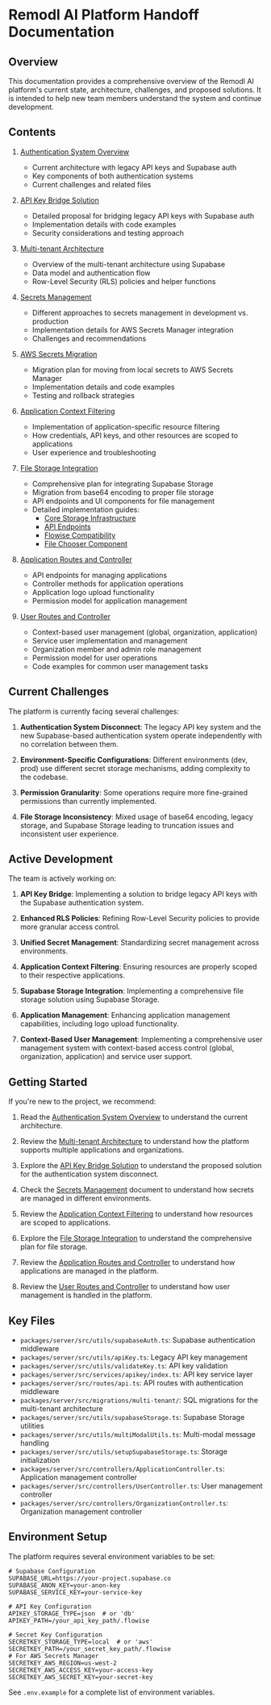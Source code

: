 # Remodl AI Platform Handoff Documentation

## Overview

This documentation provides a comprehensive overview of the Remodl AI platform's current state, architecture, challenges, and proposed solutions. It is intended to help new team members understand the system and continue development.

## Contents

1. [Authentication System Overview](01_authentication_system_overview.md)
   - Current architecture with legacy API keys and Supabase auth
   - Key components of both authentication systems
   - Current challenges and related files

2. [API Key Bridge Solution](02_api_key_bridge_solution.md)
   - Detailed proposal for bridging legacy API keys with Supabase auth
   - Implementation details with code examples
   - Security considerations and testing approach

3. [Multi-tenant Architecture](03_multi_tenant_architecture.md)
   - Overview of the multi-tenant architecture using Supabase
   - Data model and authentication flow
   - Row-Level Security (RLS) policies and helper functions

4. [Secrets Management](04_secrets_management.md)
   - Different approaches to secrets management in development vs. production
   - Implementation details for AWS Secrets Manager integration
   - Challenges and recommendations

5. [AWS Secrets Migration](05_aws_secrets_migration/README.md)
   - Migration plan for moving from local secrets to AWS Secrets Manager
   - Implementation details and code examples
   - Testing and rollback strategies

6. [Application Context Filtering](06_application_context_filtering.md)
   - Implementation of application-specific resource filtering
   - How credentials, API keys, and other resources are scoped to applications
   - User experience and troubleshooting

7. [File Storage Integration](07_file_storage/README.md)
   - Comprehensive plan for integrating Supabase Storage
   - Migration from base64 encoding to proper file storage
   - API endpoints and UI components for file management
   - Detailed implementation guides:
     - [Core Storage Infrastructure](07_file_storage/01_core_storage_infrastructure.md)
     - [API Endpoints](07_file_storage/02_api_endpoints.md)
     - [Flowise Compatibility](07_file_storage/03_flowise_compatibility.md)
     - [File Chooser Component](07_file_storage/04_file_chooser_component.md)

8. [Application Routes and Controller](application_routes.md)
   - API endpoints for managing applications
   - Controller methods for application operations
   - Application logo upload functionality
   - Permission model for application management

9. [User Routes and Controller](user_routes.md)
   - Context-based user management (global, organization, application)
   - Service user implementation and management
   - Organization member and admin role management
   - Permission model for user operations
   - Code examples for common user management tasks

## Current Challenges

The platform is currently facing several challenges:

1. **Authentication System Disconnect**: The legacy API key system and the new Supabase-based authentication system operate independently with no correlation between them.

2. **Environment-Specific Configurations**: Different environments (dev, prod) use different secret storage mechanisms, adding complexity to the codebase.

3. **Permission Granularity**: Some operations require more fine-grained permissions than currently implemented.

4. **File Storage Inconsistency**: Mixed usage of base64 encoding, legacy storage, and Supabase Storage leading to truncation issues and inconsistent user experience.

## Active Development

The team is actively working on:

1. **API Key Bridge**: Implementing a solution to bridge legacy API keys with the Supabase authentication system.

2. **Enhanced RLS Policies**: Refining Row-Level Security policies to provide more granular access control.

3. **Unified Secret Management**: Standardizing secret management across environments.

4. **Application Context Filtering**: Ensuring resources are properly scoped to their respective applications.

5. **Supabase Storage Integration**: Implementing a comprehensive file storage solution using Supabase Storage.

6. **Application Management**: Enhancing application management capabilities, including logo upload functionality.

7. **Context-Based User Management**: Implementing a comprehensive user management system with context-based access control (global, organization, application) and service user support.

## Getting Started

If you're new to the project, we recommend:

1. Read the [Authentication System Overview](01_authentication_system_overview.md) to understand the current architecture.

2. Review the [Multi-tenant Architecture](03_multi_tenant_architecture.md) to understand how the platform supports multiple applications and organizations.

3. Explore the [API Key Bridge Solution](02_api_key_bridge_solution.md) to understand the proposed solution for the authentication system disconnect.

4. Check the [Secrets Management](04_secrets_management.md) document to understand how secrets are managed in different environments.

5. Review the [Application Context Filtering](06_application_context_filtering.md) to understand how resources are scoped to applications.

6. Explore the [File Storage Integration](07_file_storage/README.md) to understand the comprehensive plan for file storage.

7. Review the [Application Routes and Controller](application_routes.md) to understand how applications are managed in the platform.

8. Review the [User Routes and Controller](user_routes.md) to understand how user management is handled in the platform.

## Key Files

- `packages/server/src/utils/supabaseAuth.ts`: Supabase authentication middleware
- `packages/server/src/utils/apiKey.ts`: Legacy API key management
- `packages/server/src/utils/validateKey.ts`: API key validation
- `packages/server/src/services/apikey/index.ts`: API key service layer
- `packages/server/src/routes/api.ts`: API routes with authentication middleware
- `packages/server/src/migrations/multi-tenant/`: SQL migrations for the multi-tenant architecture
- `packages/server/src/utils/supabaseStorage.ts`: Supabase Storage utilities
- `packages/server/src/utils/multiModalUtils.ts`: Multi-modal message handling
- `packages/server/src/utils/setupSupabaseStorage.ts`: Storage initialization
- `packages/server/src/controllers/ApplicationController.ts`: Application management controller
- `packages/server/src/controllers/UserController.ts`: User management controller
- `packages/server/src/controllers/OrganizationController.ts`: Organization management controller

## Environment Setup

The platform requires several environment variables to be set:

```
# Supabase Configuration
SUPABASE_URL=https://your-project.supabase.co
SUPABASE_ANON_KEY=your-anon-key
SUPABASE_SERVICE_KEY=your-service-key

# API Key Configuration
APIKEY_STORAGE_TYPE=json  # or 'db'
APIKEY_PATH=/your_api_key_path/.flowise

# Secret Key Configuration
SECRETKEY_STORAGE_TYPE=local  # or 'aws'
SECRETKEY_PATH=/your_secret_key_path/.flowise
# For AWS Secrets Manager
SECRETKEY_AWS_REGION=us-west-2
SECRETKEY_AWS_ACCESS_KEY=your-access-key
SECRETKEY_AWS_SECRET_KEY=your-secret-key
```

See `.env.example` for a complete list of environment variables. 